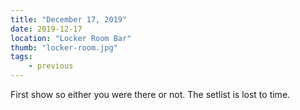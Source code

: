 ```yaml
---
title: "December 17, 2019"
date: 2019-12-17
location: "Locker Room Bar"
thumb: "locker-room.jpg"
tags: 
    - previous
---
```

First show so either you were there or not. The setlist is lost to time.